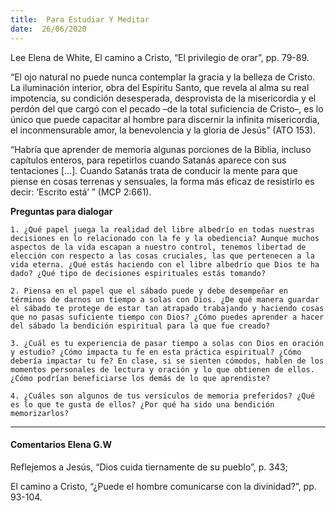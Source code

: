 ```yaml
---
title:  Para Estudiar Y Meditar
date:  26/06/2020
---
```


Lee Elena de White, El camino a Cristo, “El privilegio de orar”, pp. 79-89.

“El ojo natural no puede nunca contemplar la gracia y la belleza de Cristo. La iluminación interior, obra del Espíritu Santo, que revela al alma su real impotencia, su condición desesperada, desprovista de la misericordia y el perdón del que cargó con el pecado –de la total suficiencia de Cristo–, es lo único que puede capacitar al hombre para discernir la infinita misericordia, el inconmensurable amor, la benevolencia y la gloria de Jesús” (ATO 153).

“Habría que aprender de memoria algunas porciones de la Biblia, incluso capítulos enteros, para repetirlos cuando Satanás aparece con sus tentaciones [...]. Cuando Satanás trata de conducir la mente para que piense en cosas terrenas y sensuales, la forma más eficaz de resistirlo es decir: ‘Escrito está’ ” (MCP 2:661).

**Preguntas para dialogar**

`1. ¿Qué papel juega la realidad del libre albedrío en todas nuestras decisiones en lo relacionado con la fe y la obediencia? Aunque muchos aspectos de la vida escapan a nuestro control, tenemos libertad de elección con respecto a las cosas cruciales, las que pertenecen a la vida eterna. ¿Qué estás haciendo con el libre albedrío que Dios te ha dado? ¿Qué tipo de decisiones espirituales estás tomando?`

`2. Piensa en el papel que el sábado puede y debe desempeñar en términos de darnos un tiempo a solas con Dios. ¿De qué manera guardar el sábado te protege de estar tan atrapado trabajando y haciendo cosas que no pasas suficiente tiempo con Dios? ¿Cómo puedes aprender a hacer del sábado la bendición espiritual para la que fue creado?`

`3. ¿Cuál es tu experiencia de pasar tiempo a solas con Dios en oración y estudio? ¿Cómo impacta tu fe en esta práctica espiritual? ¿Cómo debería impactar tu fe? En clase, si se sienten cómodos, hablen de los momentos personales de lectura y oración y lo que obtienen de ellos. ¿Cómo podrían beneficiarse los demás de lo que aprendiste?`

`4. ¿Cuáles son algunos de tus versículos de memoria preferidos? ¿Qué es lo que te gusta de ellos? ¿Por qué ha sido una bendición memorizarlos?`

---

#### Comentarios Elena G.W

Reflejemos a Jesús, “Dios cuida tiernamente de su pueblo”, p. 343;

El camino a Cristo, “¿Puede el hombre comunicarse con la divinidad?”, pp. 93-104.